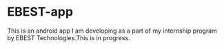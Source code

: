 # EBEST-app
This is an android app I am developing as a part of my internship program by EBEST Technologies.This is in progress.
